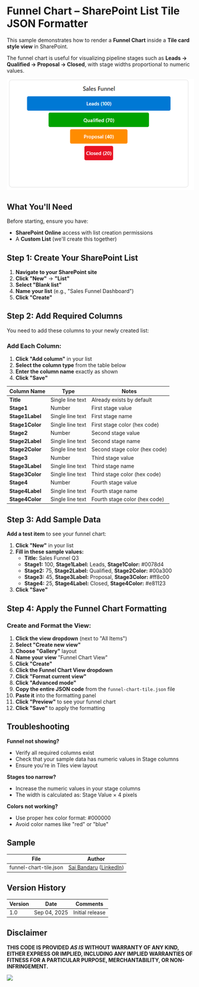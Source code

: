 # Funnel Chart – SharePoint List Tile JSON Formatter

This sample demonstrates how to render a **Funnel Chart** inside a **Tile card style view** in SharePoint.

The funnel chart is useful for visualizing pipeline stages such as **Leads → Qualified → Proposal → Closed**, with stage widths proportional to numeric values.

![screenshot of the sample](./assets/screenshot.png)

## What You'll Need

Before starting, ensure you have:
- **SharePoint Online** access with list creation permissions
- A **Custom List** (we'll create this together)

## Step 1: Create Your SharePoint List

1. **Navigate to your SharePoint site**
2. **Click "New"** → **"List"**
3. **Select "Blank list"**
4. **Name your list** (e.g., "Sales Funnel Dashboard")
5. **Click "Create"**

## Step 2: Add Required Columns

You need to add these columns to your newly created list:

### Add Each Column:
1. **Click "Add column"** in your list
2. **Select the column type** from the table below
3. **Enter the column name** exactly as shown
4. **Click "Save"**

| Column Name    | Type              | Notes |
|----------------|-------------------|-------|
| **Title**      | Single line text  | Already exists by default |
| **Stage1**     | Number            | First stage value |
| **Stage1Label**| Single line text  | First stage name |
| **Stage1Color**| Single line text  | First stage color (hex code) |
| **Stage2**     | Number            | Second stage value |
| **Stage2Label**| Single line text  | Second stage name |
| **Stage2Color**| Single line text  | Second stage color (hex code) |
| **Stage3**     | Number            | Third stage value |
| **Stage3Label**| Single line text  | Third stage name |
| **Stage3Color**| Single line text  | Third stage color (hex code) |
| **Stage4**     | Number            | Fourth stage value |
| **Stage4Label**| Single line text  | Fourth stage name |
| **Stage4Color**| Single line text  | Fourth stage color (hex code) |

## Step 3: Add Sample Data

**Add a test item** to see your funnel chart:

1. **Click "New"** in your list
2. **Fill in these sample values:**
   - **Title:** Sales Funnel Q3
   - **Stage1:** 100, **Stage1Label:** Leads, **Stage1Color:** #0078d4
   - **Stage2:** 75, **Stage2Label:** Qualified, **Stage2Color:** #00a300
   - **Stage3:** 45, **Stage3Label:** Proposal, **Stage3Color:** #ff8c00
   - **Stage4:** 25, **Stage4Label:** Closed, **Stage4Color:** #e81123
3. **Click "Save"**

## Step 4: Apply the Funnel Chart Formatting

### Create and Format the View:
1. **Click the view dropdown** (next to "All Items")
2. **Select "Create new view"**
3. **Choose "Gallery"** layout
4. **Name your view** "Funnel Chart View"
5. **Click "Create"**
6. **Click the Funnel Chart View dropdown**
7. **Click "Format current view"**
8. **Click "Advanced mode"**
9. **Copy the entire JSON code** from the `funnel-chart-tile.json` file
10. **Paste it** into the formatting panel
11. **Click "Preview"** to see your funnel chart
12. **Click "Save"** to apply the formatting


## Troubleshooting

**Funnel not showing?**
- Verify all required columns exist
- Check that your sample data has numeric values in Stage columns
- Ensure you're in Tiles view layout

**Stages too narrow?**
- Increase the numeric values in your stage columns
- The width is calculated as: Stage Value × 4 pixels

**Colors not working?**
- Use proper hex color format: #000000
- Avoid color names like "red" or "blue"

## Sample

| File | Author |
|------|---------|
| funnel-chart-tile.json | [Sai Bandaru](https://github.com/saiiiiiii) ([LinkedIn](https://www.linkedin.com/in/sai-bandaru-97a946153/)) |

## Version History

| Version | Date | Comments |
|---------|------|----------|
| 1.0 | Sep 04, 2025 | Initial release |

## Disclaimer
**THIS CODE IS PROVIDED *AS IS* WITHOUT WARRANTY OF ANY KIND, EITHER EXPRESS OR IMPLIED, INCLUDING ANY IMPLIED WARRANTIES OF FITNESS FOR A PARTICULAR PURPOSE, MERCHANTABILITY, OR NON-INFRINGEMENT.**

<img src="https://pnptelemetry.azurewebsites.net/list-formatting/view-samples/funnel-chart-tile" />

